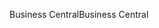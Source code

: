 <span data-ttu-id="d64c5-101">Business Central</span><span class="sxs-lookup"><span data-stu-id="d64c5-101">Business Central</span></span>
